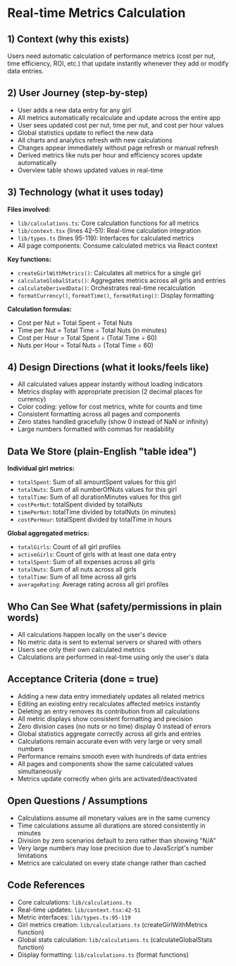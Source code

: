 # Real-time Metrics Calculation

## 1) Context (why this exists)
Users need automatic calculation of performance metrics (cost per nut, time efficiency, ROI, etc.) that update instantly whenever they add or modify data entries.

## 2) User Journey (step-by-step)
- User adds a new data entry for any girl
- All metrics automatically recalculate and update across the entire app
- User sees updated cost per nut, time per nut, and cost per hour values
- Global statistics update to reflect the new data
- All charts and analytics refresh with new calculations
- Changes appear immediately without page refresh or manual refresh
- Derived metrics like nuts per hour and efficiency scores update automatically
- Overview table shows updated values in real-time

## 3) Technology (what it uses today)
**Files involved:**
- `lib/calculations.ts`: Core calculation functions for all metrics
- `lib/context.tsx` (lines 42-51): Real-time calculation integration
- `lib/types.ts` (lines 95-119): Interfaces for calculated metrics
- All page components: Consume calculated metrics via React context

**Key functions:**
- `createGirlWithMetrics()`: Calculates all metrics for a single girl
- `calculateGlobalStats()`: Aggregates metrics across all girls and entries
- `calculateDerivedData()`: Orchestrates real-time recalculation
- `formatCurrency()`, `formatTime()`, `formatRating()`: Display formatting

**Calculation formulas:**
- Cost per Nut = Total Spent ÷ Total Nuts
- Time per Nut = Total Time ÷ Total Nuts (in minutes)
- Cost per Hour = Total Spent ÷ (Total Time ÷ 60)
- Nuts per Hour = Total Nuts ÷ (Total Time ÷ 60)

## 4) Design Directions (what it looks/feels like)
- All calculated values appear instantly without loading indicators
- Metrics display with appropriate precision (2 decimal places for currency)
- Color coding: yellow for cost metrics, white for counts and time
- Consistent formatting across all pages and components
- Zero states handled gracefully (show 0 instead of NaN or infinity)
- Large numbers formatted with commas for readability

## Data We Store (plain-English "table idea")
**Individual girl metrics:**
- `totalSpent`: Sum of all amountSpent values for this girl
- `totalNuts`: Sum of all numberOfNuts values for this girl
- `totalTime`: Sum of all durationMinutes values for this girl
- `costPerNut`: totalSpent divided by totalNuts
- `timePerNut`: totalTime divided by totalNuts (in minutes)
- `costPerHour`: totalSpent divided by totalTime in hours

**Global aggregated metrics:**
- `totalGirls`: Count of all girl profiles
- `activeGirls`: Count of girls with at least one data entry
- `totalSpent`: Sum of all expenses across all girls
- `totalNuts`: Sum of all nuts across all girls
- `totalTime`: Sum of all time across all girls
- `averageRating`: Average rating across all girl profiles

## Who Can See What (safety/permissions in plain words)
- All calculations happen locally on the user's device
- No metric data is sent to external servers or shared with others
- Users see only their own calculated metrics
- Calculations are performed in real-time using only the user's data

## Acceptance Criteria (done = true)
- Adding a new data entry immediately updates all related metrics
- Editing an existing entry recalculates affected metrics instantly
- Deleting an entry removes its contribution from all calculations
- All metric displays show consistent formatting and precision
- Zero division cases (no nuts or no time) display 0 instead of errors
- Global statistics aggregate correctly across all girls and entries
- Calculations remain accurate even with very large or very small numbers
- Performance remains smooth even with hundreds of data entries
- All pages and components show the same calculated values simultaneously
- Metrics update correctly when girls are activated/deactivated

## Open Questions / Assumptions
- Calculations assume all monetary values are in the same currency
- Time calculations assume all durations are stored consistently in minutes
- Division by zero scenarios default to zero rather than showing "N/A"
- Very large numbers may lose precision due to JavaScript's number limitations
- Metrics are calculated on every state change rather than cached

## Code References
- Core calculations: `lib/calculations.ts`
- Real-time updates: `lib/context.tsx:42-51`
- Metric interfaces: `lib/types.ts:95-119`
- Girl metrics creation: `lib/calculations.ts` (createGirlWithMetrics function)
- Global stats calculation: `lib/calculations.ts` (calculateGlobalStats function)
- Display formatting: `lib/calculations.ts` (format functions)